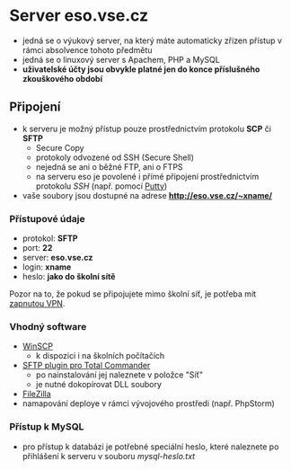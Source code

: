 # Server eso.vse.cz
 * jedná se o výukový server, na který máte automaticky zřízen přístup v rámci absolvence tohoto předmětu
 * jedná se o linuxový server s Apachem, PHP a MySQL
 * **uživatelské účty jsou obvykle platné jen do konce příslušného zkouškového období**

## Připojení
 * k serveru je možný přístup pouze prostřednictvím protokolu **SCP** či **SFTP**
    * Secure Copy
    * protokoly odvozené od SSH (Secure Shell)
    * nejedná se ani o běžné FTP, ani o FTPS
    * na serveru eso je povolené i přímé připojení prostřednictvím protokolu *SSH* (např. pomocí [Putty](http://putty.org))
 * vaše soubory jsou dostupné na adrese **http://eso.vse.cz/~xname/**

### Přístupové údaje
 * protokol: **SFTP**
 * port: **22**
 * server: **eso.vse.cz**
 * login: **xname**
 * heslo: **jako do školní sítě**

Pozor na to, že pokud se připojujete mimo školní síť, je potřeba mít [zapnutou VPN](https://internet.vse.cz/vpn/info-o-vpn/).

### Vhodný software
 * [WinSCP](http://winscp.net/)
    * k dispozici i na školních počítačích
 * [SFTP plugin pro Total Commander](http://www.ghisler.com/plugins.htm)
    * po nainstalování jej naleznete v položce "Síť"
    * je nutné dokopírovat DLL soubory
 * [FileZilla](https://filezilla-project.org)
 * namapování deploye v rámci vývojového prostředi (např. PhpStorm)

### Přístup k MySQL
 * pro přístup k databázi je potřebné speciální heslo, které naleznete po přihlášení k serveru v souboru *mysql-heslo.txt*

